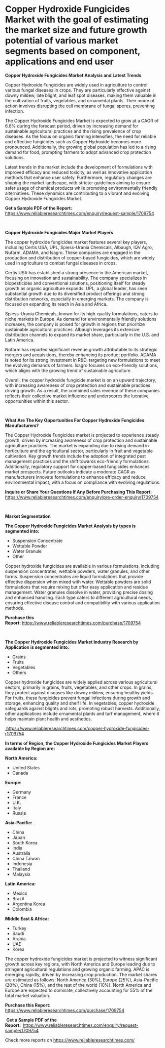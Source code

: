 <p><h1>Copper Hydroxide Fungicides Market with the goal of estimating the market size and future growth potential of various market segments based on component, applications and end user</h1></p><p><strong>Copper Hydroxide Fungicides Market Analysis and Latest Trends</strong></p>
<p><p>Copper Hydroxide Fungicides are widely used in agriculture to control various fungal diseases in crops. They are particularly effective against downy mildew, late blight, and leaf spot diseases, making them valuable in the cultivation of fruits, vegetables, and ornamental plants. Their mode of action involves disrupting the cell membrane of fungal spores, preventing infection.</p><p>The Copper Hydroxide Fungicides Market is expected to grow at a CAGR of 6.6% during the forecast period, driven by increasing demand for sustainable agricultural practices and the rising prevalence of crop diseases. As the focus on organic farming intensifies, the need for reliable and effective fungicides such as Copper Hydroxide becomes more pronounced. Additionally, the growing global population has led to a rising demand for food, prompting farmers to adopt advanced crop protection solutions.</p><p>Latest trends in the market include the development of formulations with improved efficacy and reduced toxicity, as well as innovative application methods that enhance user safety. Furthermore, regulatory changes are shaping the market landscape, with stricter guidelines aiming to ensure safer usage of chemical products while promoting environmentally friendly alternatives. These dynamics are contributing to a vibrant and evolving Copper Hydroxide Fungicides Market.</p></p>
<p><strong>Get a Sample PDF of the Report:&nbsp;</strong> <a href="https://www.reliableresearchtimes.com/enquiry/request-sample/1709754?utm_campaign=3355&utm_medium=2&utm_source=Github&utm_content=ia&utm_term=27032025&utm_id=copper-hydroxide-fungicides">https://www.reliableresearchtimes.com/enquiry/request-sample/1709754</a></p>
<p>&nbsp;</p>
<p><strong>Copper Hydroxide Fungicides Major Market Players</strong></p>
<p><p>The copper hydroxide fungicides market features several key players, including Certis USA, UPL, Spiess-Urania Chemicals, Albaugh, IQV Agro, Nufarm, ADAMA, and Isagro. These companies are engaged in the production and distribution of copper-based fungicides, which are widely used in agriculture to combat fungal diseases in crops.</p><p>Certis USA has established a strong presence in the American market, focusing on innovation and sustainability. The company specializes in biopesticides and conventional solutions, positioning itself for steady growth as organic agriculture expands. UPL, a global leader, has seen substantial growth due to its diversified product offerings and strong distribution networks, especially in emerging markets. The company is focused on expanding its reach in Asia and Africa.</p><p>Spiess-Urania Chemicals, known for its high-quality formulations, caters to niche markets in Europe. As demand for environmentally friendly solutions increases, the company is poised for growth in regions that prioritize sustainable agricultural practices. Albaugh leverages its extensive distribution channels to expand its market share, particularly in the U.S. and Latin America.</p><p>Nufarm has reported significant revenue growth attributable to its strategic mergers and acquisitions, thereby enhancing its product portfolio. ADAMA is noted for its strong investment in R&D, targeting new formulations to meet the evolving demands of farmers. Isagro focuses on eco-friendly solutions, which aligns with the growing trend of sustainable agriculture.</p><p>Overall, the copper hydroxide fungicide market is on an upward trajectory, with increasing awareness of crop protection and sustainable practices driving growth. As a result, the combined sales revenue of these companies reflects their collective market influence and underscores the lucrative opportunities within this sector.</p></p>
<p>&nbsp;</p>
<p><strong>What Are The Key Opportunities For Copper Hydroxide Fungicides Manufacturers?</strong></p>
<p><p>The Copper Hydroxide Fungicides market is projected to experience steady growth, driven by increasing awareness of crop protection and sustainable agriculture practices. The market is expanding due to rising demand in horticulture and the agricultural sector, particularly in fruit and vegetable cultivation. Key growth trends include the adoption of integrated pest management practices and the shift towards eco-friendly formulations. Additionally, regulatory support for copper-based fungicides enhances market prospects. Future outlooks indicate a moderate CAGR as manufacturers innovate formulations to enhance efficacy and reduce environmental impact, with a focus on compliance with evolving regulations.</p></p>
<p><strong>Inquire or Share Your Questions If Any Before Purchasing This Report:</strong> <a href="https://www.reliableresearchtimes.com/enquiry/pre-order-enquiry/1709754?utm_campaign=3355&utm_medium=2&utm_source=Github&utm_content=ia&utm_term=27032025&utm_id=copper-hydroxide-fungicides">https://www.reliableresearchtimes.com/enquiry/pre-order-enquiry/1709754</a></p>
<p>&nbsp;</p>
<p><strong>Market Segmentation</strong></p>
<p><strong>The Copper Hydroxide Fungicides Market Analysis by types is segmented into:</strong></p>
<p><ul><li>Suspension Concentrate</li><li>Wettable Powder</li><li>Water Granule</li><li>Other</li></ul></p>
<p><p>Copper hydroxide fungicides are available in various formulations, including suspension concentrates, wettable powders, water granules, and other forms. Suspension concentrates are liquid formulations that provide effective dispersion when mixed with water. Wettable powders are solid formulations that require mixing but offer easy application and residue management. Water granules dissolve in water, providing precise dosing and enhanced handling. Each type caters to different agricultural needs, ensuring effective disease control and compatibility with various application methods.</p></p>
<p><strong>Purchase this Report:&nbsp;</strong><a href="https://www.reliableresearchtimes.com/purchase/1709754?utm_campaign=3355&utm_medium=2&utm_source=Github&utm_content=ia&utm_term=27032025&utm_id=copper-hydroxide-fungicides">https://www.reliableresearchtimes.com/purchase/1709754</a></p>
<p>&nbsp;</p>
<p><strong>The Copper Hydroxide Fungicides Market Industry Research by Application is segmented into:</strong></p>
<p><ul><li>Grains</li><li>Fruits</li><li>Vegetables</li><li>Others</li></ul></p>
<p><p>Copper hydroxide fungicides are widely applied across various agricultural sectors, primarily in grains, fruits, vegetables, and other crops. In grains, they protect against diseases like downy mildew, ensuring healthy yields. For fruits, these fungicides prevent fungal infections during growth and storage, enhancing quality and shelf life. In vegetables, copper hydroxide safeguards against blights and rots, promoting robust harvests. Additionally, other applications include ornamental plants and turf management, where it helps maintain plant health and aesthetics.</p></p>
<p><a href="https://www.reliableresearchtimes.com/copper-hydroxide-fungicides-r1709754?utm_campaign=3355&utm_medium=2&utm_source=Github&utm_content=ia&utm_term=27032025&utm_id=copper-hydroxide-fungicides">&nbsp;https://www.reliableresearchtimes.com/copper-hydroxide-fungicides-r1709754</a></p>
<p><strong>In terms of Region, the Copper Hydroxide Fungicides Market Players available by Region are:</strong></p>
<p>
    <p> <strong> North America: </strong>
        <ul>
            <li>United States</li>
            <li>Canada</li>
        </ul>
        </p> 
    <p> <strong> Europe: </strong>
        <ul>
            <li>Germany</li>
            <li>France</li>
            <li>U.K.</li>
            <li>Italy</li>
            <li>Russia</li>
        </ul>
        </p> 
    <p> <strong> Asia-Pacific: </strong>
        <ul>
            <li>China</li>
            <li>Japan</li>
            <li>South Korea</li>
            <li>India</li>
            <li>Australia</li>
            <li>China Taiwan</li>
            <li>Indonesia</li>
            <li>Thailand</li>
            <li>Malaysia</li>
        </ul>
        </p> 
    <p> <strong> Latin America: </strong>
        <ul>
            <li>Mexico</li>
            <li>Brazil</li>
            <li>Argentina Korea</li>
            <li>Colombia</li>
        </ul>
        </p> 
    <p> <strong> Middle East & Africa: </strong>
        <ul>
            <li>Turkey</li>
            <li>Saudi</li>
            <li>Arabia</li>
            <li>UAE</li>
            <li>Korea</li>
        </ul>
    </p>
    </p>
<p><p>The copper hydroxide fungicides market is projected to witness significant growth across key regions, with North America and Europe leading due to stringent agricultural regulations and growing organic farming. APAC is emerging rapidly, driven by increasing crop production. The market shares are estimated as follows: North America (30%), Europe (25%), Asia-Pacific (20%), China (15%), and the rest of the world (10%). North America and Europe are expected to dominate, collectively accounting for 55% of the total market valuation.</p></p>
<p><strong>Purchase this Report: </strong><a href="https://www.reliableresearchtimes.com/purchase/1709754?utm_campaign=3355&utm_medium=2&utm_source=Github&utm_content=ia&utm_term=27032025&utm_id=copper-hydroxide-fungicides">https://www.reliableresearchtimes.com/purchase/1709754</a></p>
<p>&nbsp;<strong>Get a Sample PDF of the Report:&nbsp;&nbsp;</strong><a href="https://www.reliableresearchtimes.com/enquiry/request-sample/1709754?utm_campaign=3355&utm_medium=2&utm_source=Github&utm_content=ia&utm_term=27032025&utm_id=copper-hydroxide-fungicides">https://www.reliableresearchtimes.com/enquiry/request-sample/1709754</a></p>
<p><strong></strong></p>
<p>Check more reports on <a href="https://www.reliableresearchtimes.com/?utm_campaign=3355&utm_medium=2&utm_source=Github&utm_content=ia&utm_term=27032025&utm_id=copper-hydroxide-fungicides">https://www.reliableresearchtimes.com/</a></p>